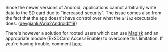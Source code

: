 Since the newer versions of Android, applications cannot arbitrarily write data to the SD card due to "increased security". The issue comes also from the fact that the app doesn't have control over what the `aria2` executable does. ([devgianlu/Aria2Android#19](https://github.com/devgianlu/Aria2Android/issues/19))

There's however a solution for rooted users which can use [Magisk](https://www.xda-developers.com/what-is-magisk/) and an appropriate module (ExSDCard AccessEnable) to overcome this limitation. If you're having trouble, comment [here](https://github.com/devgianlu/Aria2App/issues/70).